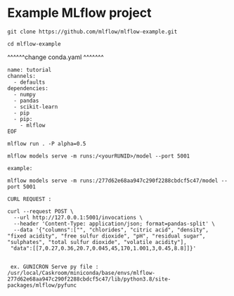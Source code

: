 # Example MLflow project

`git clone https://github.com/mlflow/mlflow-example.git`

`cd mlflow-example`

^^^^^^change conda.yaml ^^^^^^^

```cat > conda.yaml << EOF
name: tutorial
channels:
  - defaults
dependencies:
  - numpy
  - pandas
  - scikit-learn
  - pip
  - pip:
    - mlflow
EOF

mlflow run . -P alpha=0.5

mlflow models serve -m runs:/<yourRUNID>/model --port 5001

example: 

mlflow models serve -m runs:/277d62e68aa947c290f2288cbdcf5c47/model --port 5001

CURL REQUEST : 

curl --request POST \
  --url http://127.0.0.1:5001/invocations \
  --header 'Content-Type: application/json; format=pandas-split' \
  --data '{"columns":["", "chlorides", "citric acid", "density", "fixed acidity", "free sulfur dioxide", "pH", "residual sugar", "sulphates", "total sulfur dioxide", "volatile acidity"],
 "data":[[7,0.27,0.36,20.7,0.045,45,170,1.001,3,0.45,8.8]]}'
 
 
 ex. GUNICRON Serve py file : /usr/local/Caskroom/miniconda/base/envs/mlflow-277d62e68aa947c290f2288cbdcf5c47/lib/python3.8/site-packages/mlflow/pyfunc
 ```
